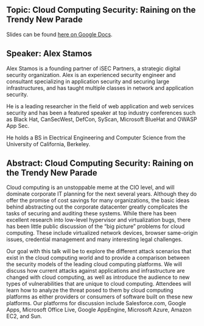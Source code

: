 ## Topic: Cloud Computing Security: Raining on the Trendy New Parade


Slides can be found [here on Google
Docs](https://docs.google.com/fileview?id=0By_clZjtpXPwMWM0YWIyZDgtZmRkZC00YTZlLWE1MDEtNmU0N2Y3MzQwMTJh&hl=en).

## Speaker: Alex Stamos

Alex Stamos is a founding partner of iSEC Partners, a strategic digital
security organization. Alex is an experienced security engineer and
consultant specializing in application security and securing large
infrastructures, and has taught multiple classes in network and
application security.

He is a leading researcher in the field of web application and web
services security and has been a featured speaker at top industry
conferences such as Black Hat, CanSecWest, DefCon, SyScan, Microsoft
BlueHat and OWASP App Sec.

He holds a BS in Electrical Engineering and Computer Science from the
University of California, Berkeley.

## Abstract: Cloud Computing Security: Raining on the Trendy New Parade

Cloud computing is an unstoppable meme at the CIO level, and will
dominate corporate IT planning for the next several years. Although they
do offer the promise of cost savings for many organizations, the basic
ideas behind abstracting out the corporate datacenter greatly
complicates the tasks of securing and auditing these systems. While
there has been excellent research into low-level hypervisor and
virtualization bugs, there has been little public discussion of the “big
picture” problems for cloud computing. These include virtualized network
devices, browser same-origin issues, credential management and many
interesting legal challenges.

Our goal with this talk will be to explore the different attack
scenarios that exist in the cloud computing world and to provide a
comparison between the security models of the leading cloud computing
platforms. We will discuss how current attacks against applications and
infrastructure are changed with cloud computing, as well as introduce
the audience to new types of vulnerabilities that are unique to cloud
computing. Attendees will learn how to analyze the threat posed to them
by cloud computing platforms as either providers or consumers of
software built on these new platforms. Our platforms for discussion
include Salesforce.com, Google Apps, Microsoft Office Live, Google
AppEngine, Microsoft Azure, Amazon EC2, and Sun.